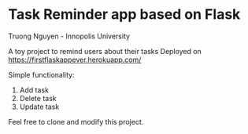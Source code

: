 # Task Reminder app based on Flask
Truong Nguyen -
Innopolis University

A toy project to remind users about their tasks
Deployed on https://firstflaskappever.herokuapp.com/

Simple functionality:
1. Add task
2. Delete task
3. Update task





Feel free to clone and modify this project.


